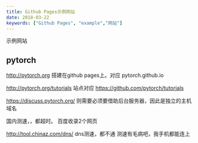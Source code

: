 ```yaml
---
title: Github Pages示例网站
date: 2018-03-22
keywords: ["Github Pages", "example","网站"]
---
```


示例网站

## pytorch

http://pytorch.org 搭建在github pages上。对应 pytorch.github.io

http://pytorch.org/tutorials 站点对应 https://github.com/pytorch/tutorials

https://discuss.pytorch.org/ 则需要必须要借助后台服务器，因此是独立的主机域名


国内测速，，都超时。
百度收录2个网页

http://tool.chinaz.com/dns/ dns测速，都不通  测速有毛病吧，我手机都能连上
